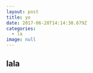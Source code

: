 ```yaml
---
layout: post
title: yo
date: 2017-06-28T14:14:30.679Z
categories:
  - la
image: null
---
```

## lala

